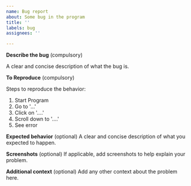 ```yaml
---
name: Bug report
about: Some bug in the program
title: ''
labels: bug
assignees: ''

---
```


**Describe the bug** (compulsory)

A clear and concise description of what the bug is.

**To Reproduce** (compulsory)

Steps to reproduce the behavior:

1. Start Program
2. Go to '...'
3. Click on '....'
4. Scroll down to '....'
5. See error

**Expected behavior** (optional)
A clear and concise description of what you expected to happen.

**Screenshots** (optional)
If applicable, add screenshots to help explain your problem.

**Additional context** (optional)
Add any other context about the problem here.
